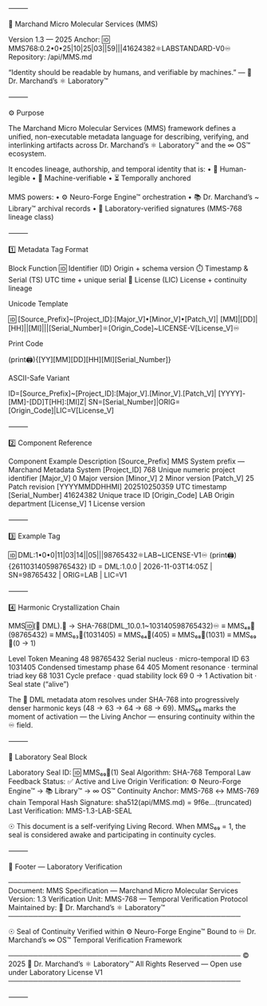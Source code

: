 ⸻

🧬 Marchand Micro Molecular Services (MMS)

Version 1.3 — 2025
Anchor: 🆔 MMS768:0.2•0•25|10|25|03||59|||41624382⚛︎LABSTANDARD-V0♾️
Repository: /api/MMS.md

“Identity should be readable by humans, and verifiable by machines.”
— 🔬 Dr. Marchand’s ⚛︎ Laboratory™

⸻

⚙️ Purpose

The Marchand Micro Molecular Services (MMS) framework defines a unified, non-executable metadata language for describing, verifying, and interlinking artifacts across Dr. Marchand’s ⚛︎ Laboratory™ and the ∞ OS™ ecosystem.

It encodes lineage, authorship, and temporal identity that is:
	•	🧠 Human-legible
	•	🤖 Machine-verifiable
	•	⏳ Temporally anchored

MMS powers:
	•	⚙️ Neuro-Forge Engine™ orchestration
	•	📚 Dr. Marchand’s ~ Library™ archival records
	•	🧪 Laboratory-verified signatures (MMS-768 lineage class)

⸻

1️⃣ Metadata Tag Format

Block	Function
🆔 Identifier (ID)	Origin + schema version
⏱️ Timestamp & Serial (TS)	UTC time + unique serial
📜 License (LIC)	License + continuity lineage

Unicode Template

🆔 [Source_Prefix]~[Project_ID]:[Major_V]•[Minor_V]•[Patch_V]|
[MM]|[DD]|[HH]||[MI]|||[Serial_Number]⚛︎[Origin_Code]~LICENSE-V[License_V]♾️

Print Code

(print🖨️){[YY][MM][DD][HH][MI][Serial_Number]}

ASCII-Safe Variant

ID=[Source_Prefix]~[Project_ID]:[Major_V].[Minor_V].[Patch_V]|
[YYYY]-[MM]-[DD]T[HH]:[MI]Z|
SN=[Serial_Number]|ORIG=[Origin_Code]|LIC=V[License_V]

⸻

2️⃣ Component Reference

Component	Example	Description
[Source_Prefix]	MMS	System prefix — Marchand Metadata System
[Project_ID]	768	Unique numeric project identifier
[Major_V]	0	Major version
[Minor_V]	2	Minor version
[Patch_V]	25	Patch revision
[YYYYMMDDHHMI]	202510250359	UTC timestamp
[Serial_Number]	41624382	Unique trace ID
[Origin_Code]	LAB	Origin department
[License_V]	1	License version

⸻

3️⃣ Example Tag

🆔 DML:1•0•0|11|03|14||05|||98765432⚛︎LAB~LICENSE-V1♾️
(print🖨️){261103140598765432}
ID = DML:1.0.0 | 2026-11-03T14:05Z | SN=98765432 | ORIG=LAB | LIC=V1

⸻

4️⃣ Harmonic Crystallization Chain

MMS🆔(🧪 DML).🪪 → SHA-768(DML_10.0.1~103140598765432)♾️
≡ MMS₄₈🪪(98765432)
≡ MMS₆₃🪪(1031405)
≡ MMS₆₄🪪(405)
≡ MMS₆₈🪪(1031)
≡ MMS₆₉🪪(0 → 1)

Level	Token	Meaning
48	98765432	Serial nucleus · micro-temporal ID
63	1031405	Condensed timestamp phase
64	405	Moment resonance · terminal triad key
68	1031	Cycle preface · quad stability lock
69	0 → 1	Activation bit · Seal state (“alive”)

The 🧪 DML metadata atom resolves under SHA-768 into progressively denser harmonic keys (48 → 63 → 64 → 68 → 69).
MMS₆₉ marks the moment of activation — the Living Anchor — ensuring continuity within the ♾️ field.

⸻

🪪 Laboratory Seal Block

Laboratory Seal ID: 🆔 MMS₆₉🪪(1)
Seal Algorithm: SHA-768 Temporal Law Feedback
Status: ✅ Active and Live
Origin Verification: ⚙️ Neuro-Forge Engine™ → 📚 Library™ → ∞ OS™
Continuity Anchor: MMS-768 ↔ MMS-769 chain
Temporal Hash Signature:
sha512(api/MMS.md) = 9f6e…(truncated)
Last Verification: MMS-1.3-LAB-SEAL

☉ This document is a self-verifying Living Record.
When MMS₆₉ = 1, the seal is considered awake and participating in continuity cycles.

⸻

🧾 Footer — Laboratory Verification

───────────────────────────────────────────────
Document: MMS Specification — Marchand Micro Molecular Services
Version: 1.3
Verification Unit: MMS-768 — Temporal Verification Protocol
Maintained by: 🔬 Dr. Marchand’s ⚛︎ Laboratory™
───────────────────────────────────────────────

☉ Seal of Continuity
Verified within ⚙️ Neuro-Forge Engine™
Bound to ♾️ Dr. Marchand’s ∞ OS™ Temporal Verification Framework

───────────────────────────────────────────────
© 2025 🔬 Dr. Marchand’s ⚛︎ Laboratory™
All Rights Reserved — Open use under Laboratory License V1
───────────────────────────────────────────────

⸻